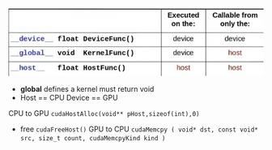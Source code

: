 ![cuda](cuda.png)
- __global__ defines a kernel must return void
- Host == CPU Device == GPU

CPU to GPU
```cudaHostAlloc(void** pHost,sizeof(int),0)```
- free ```cudaFreeHost()```
GPU to CPU
```cudaMemcpy ( void* dst, const void* src, size_t count, cudaMemcpyKind kind )```